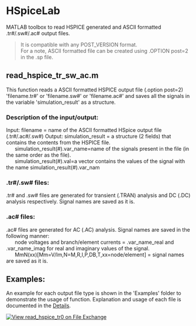# HSpiceLab
MATLAB toolbox to read HSPICE generated and ASCII formatted .tr#/.sw#/.ac# output files.  
> It is compatible with any POST_VERSION format.  
> For a note, ASCII formatted file can be created using .OPTION post=2 in the .sp file.  

## read_hspice_tr_sw_ac.m  
This function reads a ASCII formatted HSPICE output file (.option post=2) 'filename.tr#' or 'filename.sw#' or 'filename.ac#' and saves all the signals in the variable 'simulation_result' as a structure.  
### Description of the input/output:
Input: filename = name of the ASCII formatted HSpice output file (.tr#/.ac#/.sw#) 
Output: simulation_result = a structure (2 fields) that contains the contents from the HSPICE file.  
&nbsp;&nbsp;&nbsp;&nbsp;&nbsp;&nbsp;simulation_result(#).var_name=name of the signals present in the file (in the same order as the file).  
&nbsp;&nbsp;&nbsp;&nbsp;&nbsp;&nbsp;simulation_result(#).val=a vector contains the values of the signal with the name simulation_result(#).var_nam  
### .tr#/.sw# files:
.tr# and .sw# files are generated for transient (.TRAN) analysis and DC (.DC) analysis respectively. Signal names are saved as it is.  
### .ac# files:
.ac# files are generated for AC (.AC) analysis. Signal names are saved in the following manner:  
&nbsp;&nbsp;&nbsp;&nbsp;&nbsp;&nbsp;node voltages and branch/element currents = .var_name_real and .var_name_imag for real and imaginary values of the signal.  
&nbsp;&nbsp;&nbsp;&nbsp;&nbsp;&nbsp;MmN(xx)[Mm=V/Im,N=M,R,I,P,DB,T,xx=node/element] = signal names are saved as it is.
## Examples:
An example for each output file type is shown in the 'Examples' folder to demonstrate the usage of function. Explanation and usage of each file is documented in the <a href=https://github.com/raihanm90/HSpiceLab/blob/main/Examples/readme.md>Details</a>.

[![View read_hspice_tr0 on File Exchange](https://www.mathworks.com/matlabcentral/images/matlab-file-exchange.svg)](https://www.mathworks.com/matlabcentral/fileexchange/101043-read_hspice_tr0)
